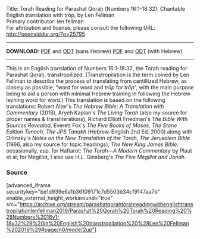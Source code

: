 <html>
<head></head>
<body>
Title: Torah Reading for Parashat Qoraḥ (Numbers 16:1-18:32): Chantable English translation with trōp, by Len Fellman<br />
Primary contributor: len.fellman<br />
For attribution and license, please consult the following URL: <a href="http://opensiddur.org/?p=25795">http://opensiddur.org/?p=25795</a>
<p />
<hr />

<strong>DOWNLOAD:</strong> 
<a href="https://archive.org/download/parashatqorahtorahreadingwithenglishtranstropilationlenfellman2019/Parashat%20Qorah%20Torah%20Reading%20%28Numbers%2016v1-18v32%29%20in%20English%20transtropilation%20%28Len%20Fellman%202019%29%20-%20english%20only.pdf">PDF</a> and <a href="https://archive.org/download/parashatqorahtorahreadingwithenglishtranstropilationlenfellman2019/Parashat%20Qorah%20Torah%20Reading%20%28Numbers%2016v1-18v32%29%20in%20English%20transtropilation%20%28Len%20Fellman%202019%29%20-%20english%20only.odt">ODT</a> (sans Hebrew) 
<a href="https://archive.org/download/parashatqorahtorahreadingwithenglishtranstropilationlenfellman2019/Parashat%20Qorah%20Torah%20Reading%20%28Numbers%2016v1-18v32%29%20in%20English%20transtropilation%20%28Len%20Fellman%202019%29.pdf">PDF</a> and <a href="https://archive.org/download/parashatqorahtorahreadingwithenglishtranstropilationlenfellman2019/Parashat%20Qorah%20Torah%20Reading%20%28Numbers%2016v1-18v32%29%20in%20English%20transtropilation%20%28Len%20Fellman%202019%29.odt">ODT</a> (with Hebrew)

<hr />

This is an English translation of Numbers 16:1-18:32, the Torah reading for Parashat Qoraḥ, transtropilized. (Transtropilation is the term coined by Len Fellman to describe the process of translating from cantillized Hebrew, as closely as possible, “word for word and <em>trōp</em> for <em>trōp</em>”, with the main purpose being to aid a person with minimal Hebrew training in following the Hebrew leyning word for word.) This translation is based on the following translations: Robert Alter's <em>The Hebrew Bible: A Translation with Commentary</em> (2018), Aryeh Kaplan's <em>The Living Torah</em> (also my source for proper names &amp; transliterations), Richard Elliott Friedman's <em>The Bible With Sources Revealed</em>, Everett Fox's <em>The Five Books of Moses</em>, <em>The Stone Edition Tanach</em>, <em>The JPS Tanakh</em> (Hebrew-English 2nd Ed. 2000) along with Orlinsky's <em>Notes on the New Translation of the Torah</em>, <em>The Jerusalem Bible</em> (1966, also my source for topic headings), <em>The New King James Bible</em>; occasionally, esp. for Haftarot: <em>The Torah—A Modern Commentary</em> by Plaut et al; for Megillot, I also use H.L. Ginsberg's <em>The Five Megillot and Jonah</em>.

<h3>Source</h3>

[advanced_iframe securitykey="be1d939e6a1b36109171c7d5503b34cf9147aa7b" enable_external_height_workaround="true" src="https://archive.org/stream/parashatqorahtorahreadingwithenglishtranstropilationlenfellman2019/Parashat%20Qorah%20Torah%20Reading%20%28Numbers%2016v1-18v32%29%20in%20English%20transtropilation%20%28Len%20Fellman%202019%29#page/n0/mode/2up"]
</body>
</html>